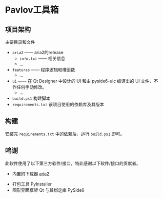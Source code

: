 # Pavlov工具箱

## 项目架构

主要目录和文件

- `aria2` —— aria2的release
    - `info.txt` —— 相关信息
    - ...
- `features` —— 程序逻辑和槽函数
    - ...
- `ui` —— 在 Qt Designer 中设计的 UI 和由 pyside6-uic 编译出的 UI 文件，不作任何手动修改。
    - ...
- `build.ps1` 构建脚本
- `requirements.txt` 该项目使用的依赖库及其版本

## 构建

安装完 `requirements.txt` 中的依赖后，运行 `build.ps1` 即可。

## 鸣谢

此软件使用了以下第三方软件/接口，特此感谢以下软件/接口的贡献者。

- 内置的下载器 [aria2](https://github.com/aria2/aria2)
<!-- - `https://trackerslist.com/`提供的trackerlist——`https://cf.trackerslist.com/all_aria2.txt` -->
- 打包工具 PyInstaller
- 图形界面框架 Qt 与其绑定库 PySide6